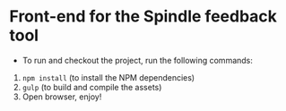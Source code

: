 # Front-end for the Spindle feedback tool

* To run and checkout the project, run the following commands:
1. `npm install` (to install the NPM dependencies)
2. `gulp` (to build and compile the assets)
3. Open browser, enjoy!
